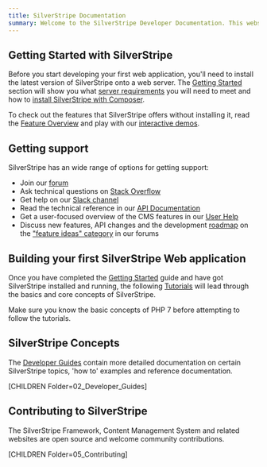```yaml
---
title: SilverStripe Documentation
summary: Welcome to the SilverStripe Developer Documentation. This website is aimed at website developers looking to learn how to build and manage web applications with the SilverStripe Framework.
---
```


## Getting Started with SilverStripe

Before you start developing your first web application, you'll need to install the latest version of SilverStripe onto
a web server. The [Getting Started](/getting_started) section will show you what
[server requirements](/getting_started/server_requirements) you will need to meet and how to
[install SilverStripe with Composer](/getting_started/composer).

To check out the features that SilverStripe offers without installing it, read the [Feature Overview](http://www.silverstripe.org/software/) 
and play with our [interactive demos](http://silverstripe.org/try).

##  Getting support

SilverStripe has an wide range of options for getting support:

* Join our [forum](https://forum.silverstripe.org)
* Ask technical questions on [Stack Overflow](https://stackoverflow.com/questions/tagged/silverstripe) 
* Get help on our [Slack channel](https://www.silverstripe.org/community/slack-signup/)
* Read the technical reference in our [API Documentation](http://api.silverstripe.org/)
* Get a user-focused overview of the CMS features in our [User Help](http://userhelp.silverstripe.com)
* Discuss new features, API changes and the development [roadmap](http://www.silverstripe.org/software/roadmap/)
  on the ["feature ideas" category](https://forum.silverstripe.org/c/feature-ideas) in our forums


## Building your first SilverStripe Web application

Once you have completed the [Getting Started](/getting_started) guide and have got SilverStripe
installed and running, the following [Tutorials](http://silverstripe.org/learn/lessons) will lead through the basics and core concepts of 
SilverStripe.

Make sure you know the basic concepts of PHP 7 before attempting to follow the tutorials.

## SilverStripe Concepts

The [Developer Guides](/developer_guides) contain more detailed documentation on certain SilverStripe topics, 'how to'
examples and reference documentation.

[CHILDREN Folder=02_Developer_Guides]

## Contributing to SilverStripe

The SilverStripe Framework, Content Management System and related websites are open source and welcome community 
contributions.

[CHILDREN Folder=05_Contributing]
